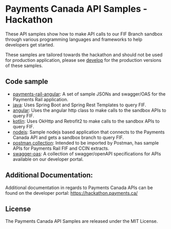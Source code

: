 # Payments Canada API Samples - Hackathon
These API samples show how to make API calls to our FIF Branch sandbox through various programming languages and frameworks to help developers get started.

These samples are tailored towards the hackathon and should not be used for production application, please see [develop](https://github.com/paymentscanada/api-samples/tree/develop) for the production versions of these samples.

## Code sample

* [payments-rail-angular](payments-rail-api): A set of sample JSONs and swagger/OAS for the Payments Rail application.
* [java](java): Uses Spring Boot and Spring Rest Templates to query FIF.
* [angular](angular): Uses the angular http class to make calls to the sandbox APIs to query FIF.
* [kotlin](kotlin): Uses OkHttp and Retrofit2 to make calls to the sandbox APIs to query FIF.
* [nodejs](nodejs): Sample nodejs based application that connects to the Payments Canada API and gets a sandbox branch to query FIF.
* [postman collection](postman-collection): Intended to be imported by Postman, has sample APIs for Payments Rail FIF and CCIN extracts.
* [swagger-oas](swagger-oas): A collection of swagger/openAPI specifications for APIs available on our developer portal.  

## Additional Documentation:
Additional documentation in regards to Payments Canada APIs can be found on the developer portal: https://hackathon.payments.ca/

## License
The Payments Canada API Samples are released under the MIT License.
